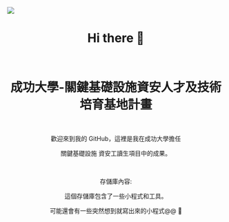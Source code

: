 
<p align="left"> <img src="https://komarev.com/ghpvc/?username=CIIS-repo&color=grey&style=flat" /> </p>
<h1 align="center">Hi there 👋</h1>
  
<br/>

<h1 align="center"> 成功大學-關鍵基礎設施資安人才及技術培育基地計畫 </h1>
<br/>
<p align="center">歡迎來到我的 GitHub，這裡是我在成功大學擔任</p>
<p align="center">關鍵基礎設施 資安工讀生項目中的成果。</p>

<br/>
<p align="center">存儲庫內容: </p>
<p align="center">這個存儲庫包含了一些小程式和工具。 </p>
<p align="center">可能還會有一些突然想到就寫出來的小程式@@ 🫡</p>

